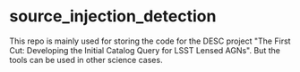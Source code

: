 # source_injection_detection
This repo is mainly used for storing the code for the DESC project "The First Cut: Developing the Initial Catalog Query for LSST Lensed AGNs".
But the tools can be used in other science cases.
